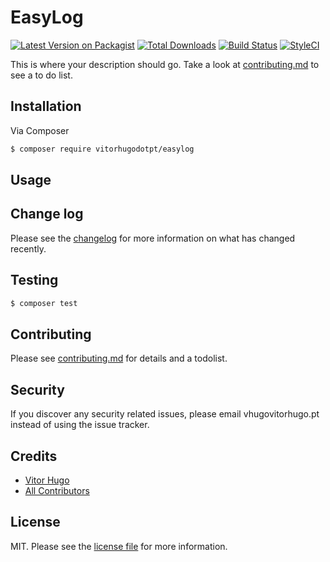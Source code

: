 # EasyLog

[![Latest Version on Packagist][ico-version]][link-packagist]
[![Total Downloads][ico-downloads]][link-downloads]
[![Build Status][ico-travis]][link-travis]
[![StyleCI][ico-styleci]][link-styleci]

This is where your description should go. Take a look at [contributing.md](contributing.md) to see a to do list.

## Installation

Via Composer

``` bash
$ composer require vitorhugodotpt/easylog
```

## Usage

## Change log

Please see the [changelog](changelog.md) for more information on what has changed recently.

## Testing

``` bash
$ composer test
```

## Contributing

Please see [contributing.md](contributing.md) for details and a todolist.

## Security

If you discover any security related issues, please email vhugovitorhugo.pt instead of using the issue tracker.

## Credits

- [Vitor Hugo][link-author]
- [All Contributors][link-contributors]

## License

MIT. Please see the [license file](license.md) for more information.

[ico-version]: https://img.shields.io/packagist/v/vitorhugodotpt/easylog.svg?style=flat-square
[ico-downloads]: https://img.shields.io/packagist/dt/vitorhugodotpt/easylog.svg?style=flat-square
[ico-travis]: https://img.shields.io/travis/vitorhugodotpt/easylog/master.svg?style=flat-square
[ico-styleci]: https://styleci.io/repos/12345678/shield

[link-packagist]: https://packagist.org/packages/vitorhugodotpt/easylog
[link-downloads]: https://packagist.org/packages/vitorhugodotpt/easylog
[link-travis]: https://travis-ci.org/vitorhugodotpt/easylog
[link-styleci]: https://styleci.io/repos/12345678
[link-author]: https://github.com/vitorhugodotpt
[link-contributors]: ../../contributors
